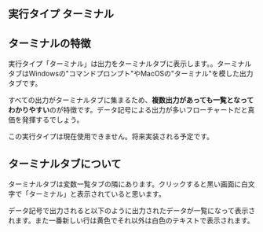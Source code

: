 
<Section>

# 実行タイプ ターミナル

</Section>

<Section>

## ターミナルの特徴

実行タイプ「ターミナル」は出力をターミナルタブに表示します。。ターミナルタブはWindowsの"コマンドプロンプト"やMacOSの"ターミナル"を模した出力タブです。

<!-- ターミナルタブのイメージ -->

すべての出力がターミナルタブに集まるため、**複数出力があっても一覧となってわかりやすい**のが特徴です。データ記号による出力が多いフローチャートだと真価を発揮するでしょう。

<Alert>
この実行タイプは現在使用できません。将来実装される予定です。
</Alert>


</Section>

<Section>

## ターミナルタブについて

ターミナルタブは変数一覧タブの隣にあります。クリックすると黒い画面に白文字で「ターミナル」と表示されていると思います。

<!-- ターミナルタブの位置 -->

データ記号で出力されると以下のように出力されたデータが一覧になって表示されます。また一番新しい行は黄色でそれ以外は白色のテキストで表示されます。

<!-- 出力イメージ -->

</Section>
